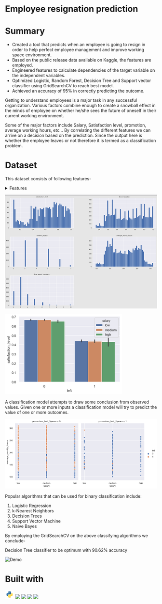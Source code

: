 # Employee resignation prediction

# Summary
* Created a tool that predicts when an employee is going to resign in order to help perfect employee management and improve working space environment.
* Based on the public release data available on Kaggle, the features are employed.
* Engineered features to calculate dependencies of the target variable on the independent variables.
* Optimized Logistic, Random Forest, Decision Tree and Support vector classifier using GridSearchCV to reach best model.
* Achieved an accuracy of 95% in correctly predicting the outcome.


Getting to understand employees is a major task in any successful organization. Various factors combine enough to create a snowball effect in the minds of employee on whether he/she sees the future of oneself in their current working environment.

Some of the major factors include Salary, Satisfaction level, promotion, average working hours, etc… By correlating the different features we can arrive on a decision based on the prediction. Since the output here is whether the employee leaves or not therefore it is termed as a classification problem.


# Dataset

This dataset consists of following features-
<details>
  <summary>Features
</summary>

- Satisfaction Level
- Last Evaluation
- Number of Projects
- Average Montly hours of work
- Time in the company
- Work_accidentleft
- Promotion in last 5 years
- Department
- Salary range
</details>

![](visuals/dist_feature.png)


![](visuals/feature-impact.png)

A classification model attempts to draw some conclusion from observed values. Given one or more inputs a classification model will try to predict the value of one or more outcomes.

![](visuals/dynamic-relationship.png)

Popular algorithms that can be used for binary classification include:

1. Logistic Regression
2. k-Nearest Neighbors
3. Decision Trees
4. Support Vector Machine
5. Naive Bayes

By employing the GridSearchCV on the above classifying algorithms we conclude-

Decision Tree classifier to be optimum with 90.62% accuracy

![Demo](visuals/employee-demo.gif)

# Built with
<code><img height="30" src="https://raw.githubusercontent.com/github/explore/80688e429a7d4ef2fca1e82350fe8e3517d3494d/topics/python/python.png"></code>
<code><img height="30" src="https://raw.githubusercontent.com/numpy/numpy/7e7f4adab814b223f7f917369a72757cd28b10cb/branding/icons/numpylogo.svg"></code>
<code><img height="30" src="https://raw.githubusercontent.com/pandas-dev/pandas/761bceb77d44aa63b71dda43ca46e8fd4b9d7422/web/pandas/static/img/pandas.svg"></code>
<code><img height="30" src="https://matplotlib.org/_static/logo2.svg"></code>
<code><img height="30" src="https://upload.wikimedia.org/wikipedia/commons/thumb/0/05/Scikit_learn_logo_small.svg/1280px-Scikit_learn_logo_small.svg.png"></code>
